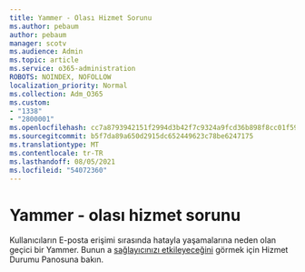 ```yaml
---
title: Yammer - Olası Hizmet Sorunu
ms.author: pebaum
author: pebaum
manager: scotv
ms.audience: Admin
ms.topic: article
ms.service: o365-administration
ROBOTS: NOINDEX, NOFOLLOW
localization_priority: Normal
ms.collection: Adm_O365
ms.custom:
- "1338"
- "2800001"
ms.openlocfilehash: cc7a8793942151f2994d3b42f7c9324a9fcd36b898f8cc01f59538294a7b8dc8
ms.sourcegitcommit: b5f7da89a650d2915dc652449623c78be6247175
ms.translationtype: MT
ms.contentlocale: tr-TR
ms.lasthandoff: 08/05/2021
ms.locfileid: "54072360"
---
```

# <a name="yammer---possible-service-issue"></a>Yammer - olası hizmet sorunu

Kullanıcıların E-posta erişimi sırasında hatayla yaşamalarına neden olan geçici bir Yammer. Bunun a [sağlayıcınızı etkileyeceğini](https://admin.microsoft.com/AdminPortal/Home#/servicehealth) görmek için Hizmet Durumu Panosuna bakın.
